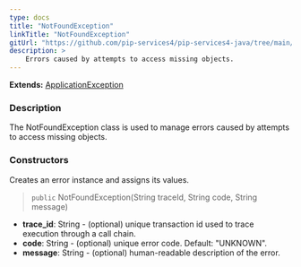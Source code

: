 ```yaml
---
type: docs
title: "NotFoundException"
linkTitle: "NotFoundException"
gitUrl: "https://github.com/pip-services4/pip-services4-java/tree/main/pip-services4-commons-java"
description: >
    Errors caused by attempts to access missing objects.
---
```


**Extends:** [ApplicationException](../application_exception)

### Description

The NotFoundException class is used to manage errors caused by attempts to access missing objects.

### Constructors
Creates an error instance and assigns its values. 

> `public` NotFoundException(String traceId, String code, String message)

- **trace_id**: String - (optional) unique transaction id used to trace execution through a call chain.
- **code**: String - (optional) unique error code. Default: "UNKNOWN". 
- **message**: String - (optional) human-readable description of the error.

